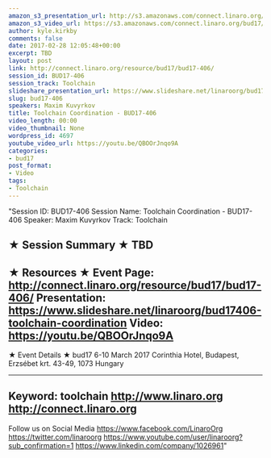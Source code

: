 ```yaml
---
amazon_s3_presentation_url: http://s3.amazonaws.com/connect.linaro.org/bud17/Presentations/BUD17-406%20-%20Toolchain%20Coordination.pdf
amazon_s3_video_url: https://s3.amazonaws.com/connect.linaro.org/bud17/Videos/Thursday/BUD17-406%20Toolchain%20Coordination.mp4
author: kyle.kirkby
comments: false
date: 2017-02-28 12:05:48+00:00
excerpt: TBD
layout: post
link: http://connect.linaro.org/resource/bud17/bud17-406/
session_id: BUD17-406
session_track: Toolchain
slideshare_presentation_url: https://www.slideshare.net/linaroorg/bud17406-toolchain-coordination
slug: bud17-406
speakers: Maxim Kuvyrkov
title: Toolchain Coordination - BUD17-406
video_length: 00:00
video_thumbnail: None
wordpress_id: 4697
youtube_video_url: https://youtu.be/QBOOrJnqo9A
categories:
- bud17
post_format:
- Video
tags:
- Toolchain
---
```


"Session ID: BUD17-406
Session Name: Toolchain Coordination - BUD17-406
Speaker: Maxim Kuvyrkov
Track: Toolchain


★ Session Summary ★
TBD
---------------------------------------------------
★ Resources ★
Event Page: http://connect.linaro.org/resource/bud17/bud17-406/
Presentation: https://www.slideshare.net/linaroorg/bud17406-toolchain-coordination
Video: https://youtu.be/QBOOrJnqo9A
 ---------------------------------------------------

★ Event Details ★
bud17
6-10 March 2017
Corinthia Hotel, Budapest,
Erzsébet krt. 43-49,
1073 Hungary

---------------------------------------------------
Keyword: toolchain
http://www.linaro.org
http://connect.linaro.org
---------------------------------------------------
Follow us on Social Media
https://www.facebook.com/LinaroOrg
https://twitter.com/linaroorg
https://www.youtube.com/user/linaroorg?sub_confirmation=1
https://www.linkedin.com/company/1026961"
